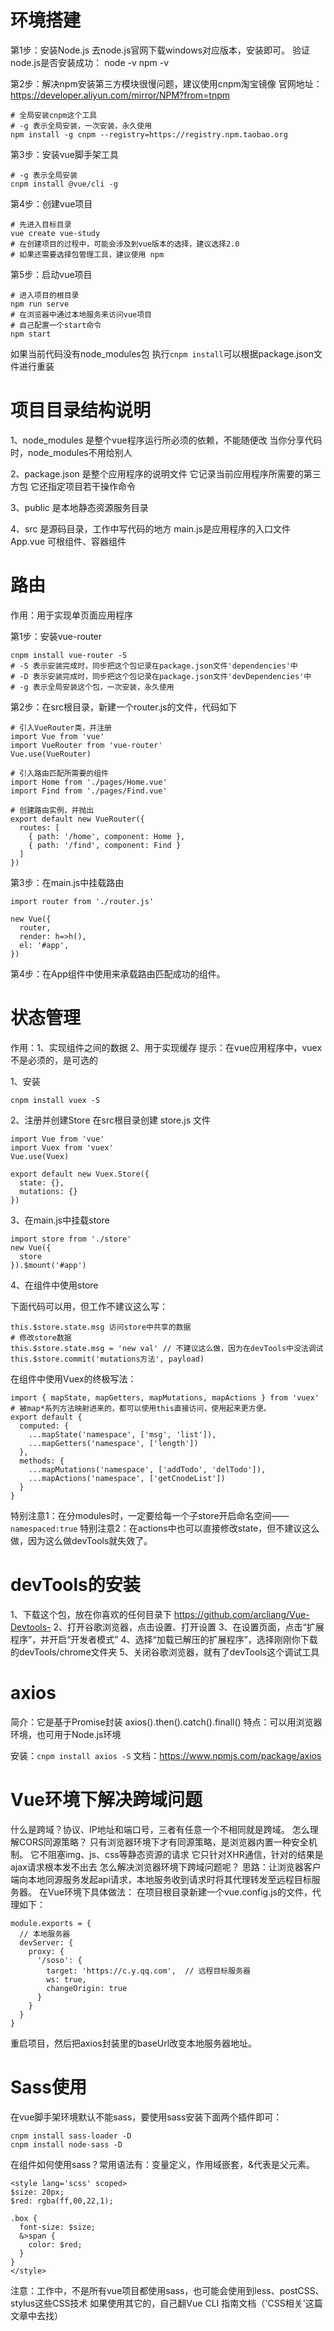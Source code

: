 # 环境搭建

第1步：安装Node.js
  去node.js官网下载windows对应版本，安装即可。
  验证node.js是否安装成功：
    node -v
    npm -v

第2步：解决npm安装第三方模块很慢问题，建议使用cnpm淘宝镜像
  官网地址：https://developer.aliyun.com/mirror/NPM?from=tnpm
  ```
  # 全局安装cnpm这个工具
  # -g 表示全局安装，一次安装，永久使用
  npm install -g cnpm --registry=https://registry.npm.taobao.org
  ```

第3步：安装vue脚手架工具
  ```
  # -g 表示全局安装
  cnpm install @vue/cli -g
  ```

第4步：创建vue项目
  ```
  # 先进入目标目录
  vue create vue-study
  # 在创建项目的过程中，可能会涉及到vue版本的选择，建议选择2.0
  # 如果还需要选择包管理工具，建议使用 npm
  ```

第5步：启动vue项目
  ```
  # 进入项目的根目录
  npm run serve
  # 在浏览器中通过本地服务来访问vue项目
  # 自己配置一个start命令
  npm start
  ```
  如果当前代码没有node_modules包
  执行`cnpm install`可以根据package.json文件进行重装

# 项目目录结构说明

1、node_modules
  是整个vue程序运行所必须的依赖，不能随便改
  当你分享代码时，node_modules不用给别人

2、package.json
  是整个应用程序的说明文件
  它记录当前应用程序所需要的第三方包
  它还指定项目若干操作命令

3、public
  是本地静态资源服务目录

4、src
  是源码目录，工作中写代码的地方
  main.js是应用程序的入口文件
  App.vue 可根组件、容器组件

# 路由

作用：用于实现单页面应用程序

第1步：安装vue-router
```
cnpm install vue-router -S
# -S 表示安装完成时，同步把这个包记录在package.json文件'dependencies'中
# -D 表示安装完成时，同步把这个包记录在package.json文件'devDependencies'中
# -g 表示全局安装这个包，一次安装，永久使用
```

第2步：在src根目录，新建一个router.js的文件，代码如下
```
# 引入VueRouter类，并注册
import Vue from 'vue'
import VueRouter from 'vue-router'
Vue.use(VueRouter)

# 引入路由匹配所需要的组件
import Home from './pages/Home.vue'
import Find from './pages/Find.vue'

# 创建路由实例，并抛出
export default new VueRouter({
  routes: [
    { path: '/home', component: Home },
    { path: '/find', component: Find }
  ]
})
```

第3步：在main.js中挂载路由
```
import router from './router.js'

new Vue({
  router,  
  render: h=>h(),
  el: '#app',
})
```

第4步：在App组件中使用<router-view></router-view>来承载路由匹配成功的组件。


# 状态管理

作用：1、实现组件之间的数据  2、用于实现缓存
提示：在vue应用程序中，vuex不是必须的，是可选的

1、安装
```
cnpm install vuex -S
```
2、注册并创建Store
在src根目录创建 store.js 文件
```
import Vue from 'vue'
import Vuex from 'vuex'
Vue.use(Vuex)

export default new Vuex.Store({
  state: {},
  mutations: {}
})
```
3、在main.js中挂载store
```
import store from './store'
new Vue({
  store
}).$mount('#app')
```
4、在组件中使用store

下面代码可以用，但工作不建议这么写：
```
this.$store.state.msg 访问store中共享的数据
# 修改store数据
this.$store.state.msg = 'new val' // 不建议这么做，因为在devTools中没法调试
this.$store.commit('mutations方法', payload)
```
在组件中使用Vuex的终极写法：
```
import { mapState, mapGetters, mapMutations, mapActions } from 'vuex'
# 被map*系列方法映射进来的，都可以使用this直接访问，使用起来更方便。
export default {
  computed: {
    ...mapState('namespace', ['msg', 'list']),
    ...mapGetters('namespace', ['length'])
  },
  methods: {
    ...mapMutations('namespace', ['addTodo', 'delTodo']),
    ...mapActions('namespace', ['getCnodeList'])
  }
}
```
特别注意1：在分modules时，一定要给每一个子store开启命名空间——`namespaced:true`
特别注意2：在actions中也可以直接修改state，但不建议这么做，因为这么做devTools就失效了。


# devTools的安装

1、下载这个包，放在你喜欢的任何目录下
  https://github.com/arcliang/Vue-Devtools-
2、打开谷歌浏览器，点击设置、打开设置
3、在设置页面，点击“扩展程序”，并开启“开发者模式”
4、选择“加载已解压的扩展程序”，选择刚刚你下载的devTools/chrome文件夹
5、关闭谷歌浏览器，就有了devTools这个调试工具

# axios

简介：它是基于Promise封装 axios().then().catch().finall()
特点：可以用浏览器环境，也可用于Node.js环境

安装：`cnpm install axios -S`
文档：https://www.npmjs.com/package/axios

# Vue环境下解决跨域问题

什么是跨域？协议、IP地址和端口号，三者有任意一个不相同就是跨域。
怎么理解CORS同源策略？
  只有浏览器环境下才有同源策略，是浏览器内置一种安全机制。
  它不阻塞img、js、css等静态资源的请求
  它只针对XHR通信，针对的结果是ajax请求根本发不出去
怎么解决浏览器环境下跨域问题呢？
  思路：让浏览器客户端向本地同源服务发起api请求，本地服务收到请求时将其代理转发至远程目标服务器。
在Vue环境下具体做法：
  在项目根目录新建一个vue.config.js的文件，代理如下：
  ```
  module.exports = {
    // 本地服务器
    devServer: {
      proxy: {
        '/soso': {
          target: 'https://c.y.qq.com',  // 远程目标服务器
          ws: true,
          changeOrigin: true
        }
      }
    }
  }
  ```
  重启项目，然后把axios封装里的baseUrl改变本地服务器地址。

# Sass使用

在vue脚手架环境默认不能sass，要使用sass安装下面两个插件即可：
```
cnpm install sass-loader -D
cnpm install node-sass -D
```
在组件如何使用sass？常用语法有：变量定义，作用域嵌套，&代表是父元素。
```
<style lang='scss' scoped>
$size: 20px;
$red: rgba(ff,00,22,1);

.box {
  font-size: $size;
  &>span {
    color: $red;
  }
}
</style>
```
注意：工作中，不是所有vue项目都使用sass，也可能会使用到less、postCSS、stylus这些CSS技术
如果使用其它的，自己翻Vue CLI 指南文档（'CSS相关'这篇文章中去找）
